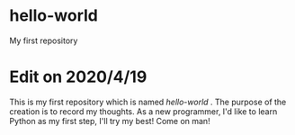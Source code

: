 # hello-world
My first repository

# Edit on 2020/4/19
This is my first repository which is named _hello-world_ . The purpose of the creation is to record my thoughts.
As a new programmer, I'd like to learn Python as my first step, I'll try my best! Come on man!
